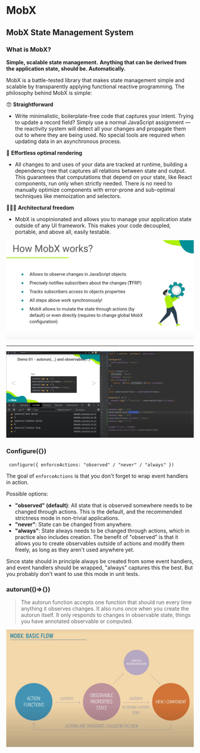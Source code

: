 # MobX

## MobX State Management System

### What is MobX?

**Simple, scalable state management.**
**Anything that can be derived from the application state, should be. Automatically.**

MobX is a battle-tested library that makes state management simple and scalable by transparently applying functional reactive programming. The philosophy behind MobX is simple:

😙 **Straightforward**

-   Write minimalistic, boilerplate-free code that captures your intent. Trying to update a record field? Simply use a normal JavaScript assignment — the reactivity system will detect all your changes and propagate them out to where they are being used. No special tools are required when updating data in an asynchronous process.

🚅 **Effortless optimal rendering**

-   All changes to and uses of your data are tracked at runtime, building a dependency tree that captures all relations between state and output. This guarantees that computations that depend on your state, like React components, run only when strictly needed. There is no need to manually optimize components with error-prone and sub-optimal techniques like memoization and selectors.

🤹🏻‍♂️ **Architectural freedom**

-   MobX is unopinionated and allows you to manage your application state outside of any UI framework. This makes your code decoupled, portable, and above all, easily testable.

![mobx](./Slides/mobx.jpg)

---

![mobx2](./Slides/mobx2.jpg)

### Configure({})

`
configure({
enforceActions: "observed" / "never" / "always"
})`

The goal of `enforceActions` is that you don't forget to wrap event handlers in action.

Possible options:

-   **"observed" (default)**: All state that is observed somewhere needs to be changed through actions. This is the default, and the recommended strictness mode in non-trivial applications.
-   **"never"**: State can be changed from anywhere.
-   **"always"**: State always needs to be changed through actions, which in practice also includes creation.
    The benefit of "observed" is that it allows you to create observables outside of actions and modify them freely, as long as they aren't used anywhere yet.

Since state should in principle always be created from some event handlers, and event handlers should be wrapped, "always" captures this the best. But you probably don't want to use this mode in unit tests.

### autorun(()=>{})

> The autorun function accepts one function that should run every time anything it observes changes. It also runs once when you create the autorun itself. It only responds to changes in observable state, things you have annotated observable or computed.

![mobxstatemanagement](Slides/mobx11.jpeg)
